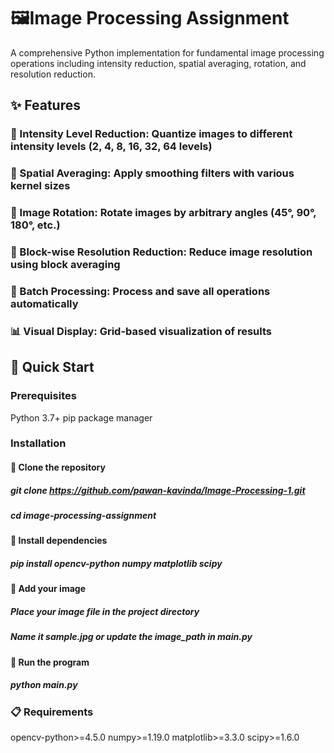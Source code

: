 # 🖼️Image Processing Assignment
A comprehensive Python implementation for fundamental image processing operations including intensity reduction, spatial averaging, rotation, and resolution reduction.
## ✨ Features

### 🎨 Intensity Level Reduction: Quantize images to different intensity levels (2, 4, 8, 16, 32, 64 levels)
### 🌊 Spatial Averaging: Apply smoothing filters with various kernel sizes
### 🔄 Image Rotation: Rotate images by arbitrary angles (45°, 90°, 180°, etc.)
### 📐 Block-wise Resolution Reduction: Reduce image resolution using block averaging
### 📁 Batch Processing: Process and save all operations automatically
### 📊 Visual Display: Grid-based visualization of results

## 🚀 Quick Start
### Prerequisites

Python 3.7+
pip package manager

### Installation

#### 🌊 Clone the repository
##### git clone https://github.com/pawan-kavinda/Image-Processing-1.git
##### cd image-processing-assignment

#### 🌊 Install dependencies
##### pip install opencv-python numpy matplotlib scipy

#### 🌊 Add your image

##### Place your image file in the project directory
##### Name it sample.jpg or update the image_path in main.py


#### 🌊 Run the program
##### python main.py


### 📋 Requirements
opencv-python>=4.5.0
numpy>=1.19.0
matplotlib>=3.3.0
scipy>=1.6.0
